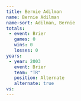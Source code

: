 ```yaml
---
title: Bernie Adilman
name: Bernie Adilman
name-sort: Adilman, Bernie
totals:
 - event: Brier
   games: 0
   wins: 0
   losses: 0
years:
 - year: 2003
   event: Brier
   team: "TR"
   position: Alternate
   alternate: true
vs:
---
```

